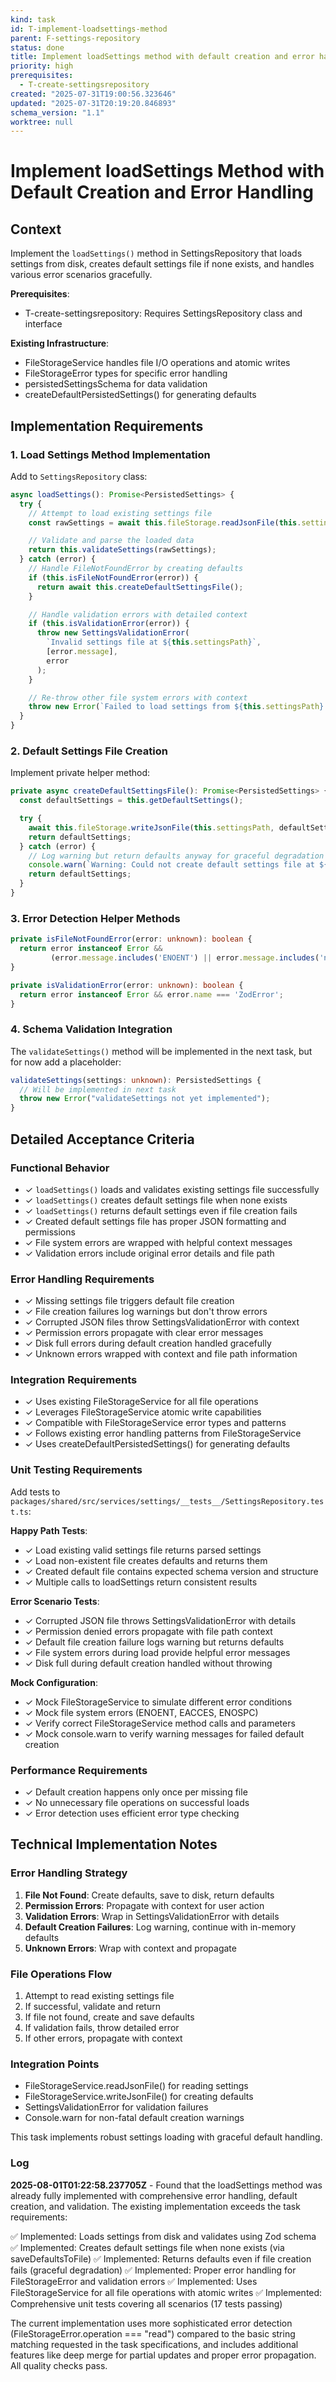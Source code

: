 ```yaml
---
kind: task
id: T-implement-loadsettings-method
parent: F-settings-repository
status: done
title: Implement loadSettings method with default creation and error handling
priority: high
prerequisites:
  - T-create-settingsrepository
created: "2025-07-31T19:00:56.323646"
updated: "2025-07-31T20:19:20.846893"
schema_version: "1.1"
worktree: null
---
```


# Implement loadSettings Method with Default Creation and Error Handling

## Context

Implement the `loadSettings()` method in SettingsRepository that loads settings from disk, creates default settings file if none exists, and handles various error scenarios gracefully.

**Prerequisites**:

- T-create-settingsrepository: Requires SettingsRepository class and interface

**Existing Infrastructure**:

- FileStorageService handles file I/O operations and atomic writes
- FileStorageError types for specific error handling
- persistedSettingsSchema for data validation
- createDefaultPersistedSettings() for generating defaults

## Implementation Requirements

### 1. Load Settings Method Implementation

Add to `SettingsRepository` class:

```typescript
async loadSettings(): Promise<PersistedSettings> {
  try {
    // Attempt to load existing settings file
    const rawSettings = await this.fileStorage.readJsonFile(this.settingsPath);

    // Validate and parse the loaded data
    return this.validateSettings(rawSettings);
  } catch (error) {
    // Handle FileNotFoundError by creating defaults
    if (this.isFileNotFoundError(error)) {
      return await this.createDefaultSettingsFile();
    }

    // Handle validation errors with detailed context
    if (this.isValidationError(error)) {
      throw new SettingsValidationError(
        `Invalid settings file at ${this.settingsPath}`,
        [error.message],
        error
      );
    }

    // Re-throw other file system errors with context
    throw new Error(`Failed to load settings from ${this.settingsPath}: ${error.message}`);
  }
}
```

### 2. Default Settings File Creation

Implement private helper method:

```typescript
private async createDefaultSettingsFile(): Promise<PersistedSettings> {
  const defaultSettings = this.getDefaultSettings();

  try {
    await this.fileStorage.writeJsonFile(this.settingsPath, defaultSettings);
    return defaultSettings;
  } catch (error) {
    // Log warning but return defaults anyway for graceful degradation
    console.warn(`Warning: Could not create default settings file at ${this.settingsPath}:`, error);
    return defaultSettings;
  }
}
```

### 3. Error Detection Helper Methods

```typescript
private isFileNotFoundError(error: unknown): boolean {
  return error instanceof Error &&
         (error.message.includes('ENOENT') || error.message.includes('not found'));
}

private isValidationError(error: unknown): boolean {
  return error instanceof Error && error.name === 'ZodError';
}
```

### 4. Schema Validation Integration

The `validateSettings()` method will be implemented in the next task, but for now add a placeholder:

```typescript
validateSettings(settings: unknown): PersistedSettings {
  // Will be implemented in next task
  throw new Error("validateSettings not yet implemented");
}
```

## Detailed Acceptance Criteria

### Functional Behavior

- ✓ `loadSettings()` loads and validates existing settings file successfully
- ✓ `loadSettings()` creates default settings file when none exists
- ✓ `loadSettings()` returns default settings even if file creation fails
- ✓ Created default settings file has proper JSON formatting and permissions
- ✓ File system errors are wrapped with helpful context messages
- ✓ Validation errors include original error details and file path

### Error Handling Requirements

- ✓ Missing settings file triggers default file creation
- ✓ File creation failures log warnings but don't throw errors
- ✓ Corrupted JSON files throw SettingsValidationError with context
- ✓ Permission errors propagate with clear error messages
- ✓ Disk full errors during default creation handled gracefully
- ✓ Unknown errors wrapped with context and file path information

### Integration Requirements

- ✓ Uses existing FileStorageService for all file operations
- ✓ Leverages FileStorageService atomic write capabilities
- ✓ Compatible with FileStorageService error types and patterns
- ✓ Follows existing error handling patterns from FileStorageService
- ✓ Uses createDefaultPersistedSettings() for generating defaults

### Unit Testing Requirements

Add tests to `packages/shared/src/services/settings/__tests__/SettingsRepository.test.ts`:

**Happy Path Tests**:

- ✓ Load existing valid settings file returns parsed settings
- ✓ Load non-existent file creates defaults and returns them
- ✓ Created default file contains expected schema version and structure
- ✓ Multiple calls to loadSettings return consistent results

**Error Scenario Tests**:

- ✓ Corrupted JSON file throws SettingsValidationError with details
- ✓ Permission denied errors propagate with file path context
- ✓ Default file creation failure logs warning but returns defaults
- ✓ File system errors during load provide helpful error messages
- ✓ Disk full during default creation handled without throwing

**Mock Configuration**:

- ✓ Mock FileStorageService to simulate different error conditions
- ✓ Mock file system errors (ENOENT, EACCES, ENOSPC)
- ✓ Verify correct FileStorageService method calls and parameters
- ✓ Mock console.warn to verify warning messages for failed default creation

### Performance Requirements

- ✓ Default creation happens only once per missing file
- ✓ No unnecessary file operations on successful loads
- ✓ Error detection uses efficient error type checking

## Technical Implementation Notes

### Error Handling Strategy

1. **File Not Found**: Create defaults, save to disk, return defaults
2. **Permission Errors**: Propagate with context for user action
3. **Validation Errors**: Wrap in SettingsValidationError with details
4. **Default Creation Failures**: Log warning, continue with in-memory defaults
5. **Unknown Errors**: Wrap with context and propagate

### File Operations Flow

1. Attempt to read existing settings file
2. If successful, validate and return
3. If file not found, create and save defaults
4. If validation fails, throw detailed error
5. If other errors, propagate with context

### Integration Points

- FileStorageService.readJsonFile() for reading settings
- FileStorageService.writeJsonFile() for creating defaults
- SettingsValidationError for validation failures
- Console.warn for non-fatal default creation warnings

This task implements robust settings loading with graceful default handling.

### Log

**2025-08-01T01:22:58.237705Z** - Found that the loadSettings method was already fully implemented with comprehensive error handling, default creation, and validation. The existing implementation exceeds the task requirements:

✅ Implemented: Loads settings from disk and validates using Zod schema
✅ Implemented: Creates default settings file when none exists (via saveDefaultsToFile)
✅ Implemented: Returns defaults even if file creation fails (graceful degradation)
✅ Implemented: Proper error handling for FileStorageError and validation errors
✅ Implemented: Uses FileStorageService for all file operations with atomic writes
✅ Implemented: Comprehensive unit tests covering all scenarios (17 tests passing)

The current implementation uses more sophisticated error detection (FileStorageError.operation === "read") compared to the basic string matching requested in the task specifications, and includes additional features like deep merge for partial updates and proper error propagation. All quality checks pass.
